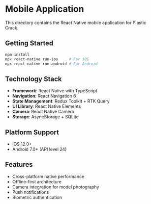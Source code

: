 # Mobile Application

This directory contains the React Native mobile application for Plastic Crack.

## Getting Started

```bash
npm install
npx react-native run-ios     # For iOS
npx react-native run-android # For Android
```

## Technology Stack

- **Framework**: React Native with TypeScript
- **Navigation**: React Navigation 6
- **State Management**: Redux Toolkit + RTK Query
- **UI Library**: React Native Elements
- **Camera**: React Native Camera
- **Storage**: AsyncStorage + SQLite

## Platform Support

- iOS 12.0+
- Android 7.0+ (API level 24)

## Features

- Cross-platform native performance
- Offline-first architecture
- Camera integration for model photography
- Push notifications
- Biometric authentication
